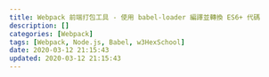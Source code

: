 ```yaml
---
title: Webpack 前端打包工具 - 使用 babel-loader 編譯並轉換 ES6+ 代碼
description: []
categories: [Webpack]
tags: [Webpack, Node.js, Babel, w3HexSchool]
date: 2020-03-12 21:15:43
updated: 2020-03-12 21:15:43
---
```

